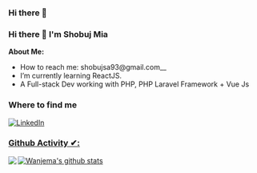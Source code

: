 ### Hi there 👋

<!--
**Shobuj718/shobuj718** is a ✨ _special_ ✨ repository because its `README.md` (this file) appears on your GitHub profile.

Here are some ideas to get you started:

- 🔭 I’m currently working on ...
- 🌱 I’m currently learning ...
- 👯 I’m looking to collaborate on ...
- 🤔 I’m looking for help with ...
- 💬 Ask me about ...
- 📫 How to reach me: ...
- 😄 Pronouns: ...
- ⚡ Fun fact: ...
-->

### Hi there 👋 I'm Shobuj Mia

<!-- Talking about you -->
**About Me:**

- How to reach me: shobujsa93@gmail.com__
- I’m currently learning ReactJS.
- A Full-stack Dev working with PHP, PHP Laravel Framework + Vue Js


<h3>Where to find me</h3>
<p><a href="https://www.linkedin.com/in/shobuj-islam/" target="_blank"><img alt="LinkedIn" src="https://img.shields.io/badge/linkedin-%230077B5.svg?&style=for-the-badge&logo=linkedin&logoColor=white" />
</p>


### Github Activity ✔:

<a href="https://github.com/shobuj718">
  <img align="left" src="https://github-readme-stats.vercel.app/api/top-langs/?username=shobuj718&theme=tokyonight" />
  </a>

<a href="https://github.com/Shobuj718">
 <img align="center" src="https://github-readme-stats.vercel.app/api?username=Shobuj718&show_icons=true&theme=tokyonight&line_height=27" alt="Wanjema's github stats"/>
</a>
<br>
